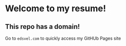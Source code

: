 # Welcome to my resume!
## This repo has a domain!
Go to `edsvel.com` to quickly access my GitHUb Pages site